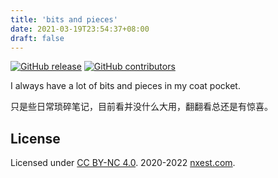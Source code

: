 ```yaml
---
title: 'bits and pieces'
date: 2021-03-19T23:54:37+08:00
draft: false
---
```


[![GitHub release](https://img.shields.io/github/v/release/l10178/bits-pieces)](https://github.com/l10178/bits-pieces/releases/latest)
[![GitHub contributors](https://img.shields.io/github/contributors/l10178/bits-pieces)](https://github.com/l10178/bits-pieces/graphs/contributors)

I always have a lot of bits and pieces in my coat pocket.

只是些日常琐碎笔记，目前看并没什么大用，翻翻看总还是有惊喜。

## License

Licensed under [CC BY-NC 4.0](https://creativecommons.org/licenses/by-nc/4.0/). 2020-2022 [nxest.com][].

[nxest.com]: https://www.nxest.com
